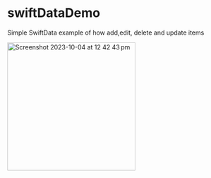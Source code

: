 # swiftDataDemo

Simple SwiftData example of how add,edit, delete and update items

<img width="290" alt="Screenshot 2023-10-04 at 12 42 43 pm" src="https://github.com/miasydney/swiftDataDemo/assets/93175852/ed9956dc-a5bd-41b6-9824-4721429ecb7b">
